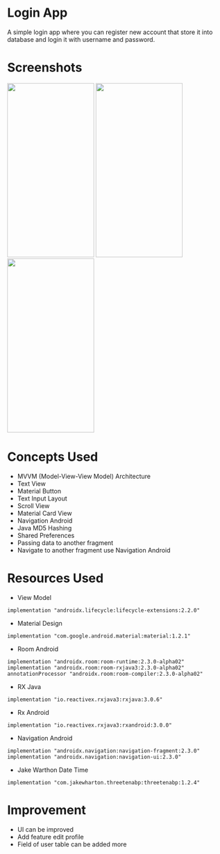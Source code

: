 # Login App

A simple login app where you can register new account that store it into database and login it with username and password.

# Screenshots

<img src="https://i.imgur.com/5PGCzIB.png" width="200" height="400" /> <img src="https://i.imgur.com/o2EStcu.png" width="200" height="400" /> <img src="https://i.imgur.com/Zs6dYvK.png" width="200" height="400" />

# Concepts Used

- MVVM (Model-View-View Model) Architecture
- Text View
- Material Button
- Text Input Layout
- Scroll View
- Material Card View
- Navigation Android
- Java MD5 Hashing
- Shared Preferences
- Passing data to another fragment
- Navigate to another fragment use Navigation Android

# Resources Used

- View Model

```
implementation "androidx.lifecycle:lifecycle-extensions:2.2.0"
```

- Material Design

```
implementation "com.google.android.material:material:1.2.1"
```

- Room Android

```
implementation "androidx.room:room-runtime:2.3.0-alpha02"
implementation "androidx.room:room-rxjava3:2.3.0-alpha02"
annotationProcessor "androidx.room:room-compiler:2.3.0-alpha02"
```

- RX Java

```
implementation "io.reactivex.rxjava3:rxjava:3.0.6"
```

- Rx Android

```
implementation "io.reactivex.rxjava3:rxandroid:3.0.0"
```

- Navigation Android

```
implementation "androidx.navigation:navigation-fragment:2.3.0"
implementation "androidx.navigation:navigation-ui:2.3.0"
```

- Jake Warthon Date Time

```
implementation "com.jakewharton.threetenabp:threetenabp:1.2.4"
```

# Improvement

- UI can be improved
- Add feature edit profile
- Field of user table can be added more
